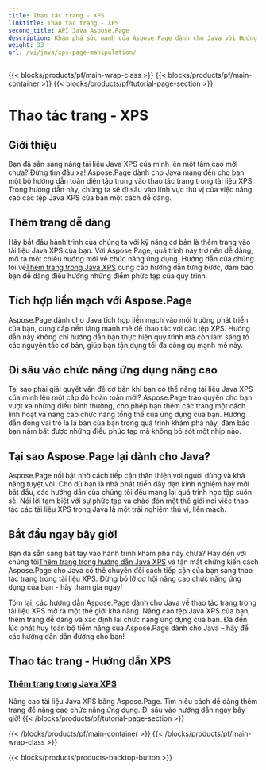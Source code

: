 ```yaml
---
title: Thao tác trang - XPS
linktitle: Thao tác trang - XPS
second_title: API Java Aspose.Page
description: Khám phá sức mạnh của Aspose.Page dành cho Java với Hướng dẫn của chúng tôi. Nâng cao tài liệu Java XPS của bạn bằng cách dễ dàng thêm các trang để nâng cao chức năng ứng dụng.
weight: 33
url: /vi/java/xps-page-manipulation/
---
```


{{< blocks/products/pf/main-wrap-class >}}
{{< blocks/products/pf/main-container >}}
{{< blocks/products/pf/tutorial-page-section >}}

# Thao tác trang - XPS


## Giới thiệu

Bạn đã sẵn sàng nâng tài liệu Java XPS của mình lên một tầm cao mới chưa? Đừng tìm đâu xa! Aspose.Page dành cho Java mang đến cho bạn một bộ hướng dẫn toàn diện tập trung vào thao tác trang trong tài liệu XPS. Trong hướng dẫn này, chúng ta sẽ đi sâu vào lĩnh vực thú vị của việc nâng cao các tệp Java XPS của bạn một cách dễ dàng.

## Thêm trang dễ dàng

 Hãy bắt đầu hành trình của chúng ta với kỹ năng cơ bản là thêm trang vào tài liệu Java XPS của bạn. Với Aspose.Page, quá trình này trở nên dễ dàng, mở ra một chiều hướng mới về chức năng ứng dụng. Hướng dẫn của chúng tôi về[Thêm trang trong Java XPS](./add-page/) cung cấp hướng dẫn từng bước, đảm bảo bạn dễ dàng điều hướng những điểm phức tạp của quy trình.

## Tích hợp liền mạch với Aspose.Page

Aspose.Page dành cho Java tích hợp liền mạch vào môi trường phát triển của bạn, cung cấp nền tảng mạnh mẽ để thao tác với các tệp XPS. Hướng dẫn này không chỉ hướng dẫn bạn thực hiện quy trình mà còn làm sáng tỏ các nguyên tắc cơ bản, giúp bạn tận dụng tối đa công cụ mạnh mẽ này.

## Đi sâu vào chức năng ứng dụng nâng cao

Tại sao phải giải quyết vấn đề cơ bản khi bạn có thể nâng tài liệu Java XPS của mình lên một cấp độ hoàn toàn mới? Aspose.Page trao quyền cho bạn vượt xa những điều bình thường, cho phép bạn thêm các trang một cách linh hoạt và nâng cao chức năng tổng thể của ứng dụng của bạn. Hướng dẫn đóng vai trò là la bàn của bạn trong quá trình khám phá này, đảm bảo bạn nắm bắt được những điều phức tạp mà không bỏ sót một nhịp nào.

## Tại sao Aspose.Page lại dành cho Java?

Aspose.Page nổi bật nhờ cách tiếp cận thân thiện với người dùng và khả năng tuyệt vời. Cho dù bạn là nhà phát triển dày dạn kinh nghiệm hay mới bắt đầu, các hướng dẫn của chúng tôi đều mang lại quá trình học tập suôn sẻ. Nói lời tạm biệt với sự phức tạp và chào đón một thế giới nơi việc thao tác các tài liệu XPS trong Java là một trải nghiệm thú vị, liền mạch.

## Bắt đầu ngay bây giờ!

 Bạn đã sẵn sàng bắt tay vào hành trình khám phá này chưa? Hãy đến với chúng tôi[Thêm trang trong hướng dẫn Java XPS](./add-page/) và tận mắt chứng kiến cách Aspose.Page cho Java có thể chuyển đổi cách tiếp cận của bạn sang thao tác trang trong tài liệu XPS. Đừng bỏ lỡ cơ hội nâng cao chức năng ứng dụng của bạn - hãy tham gia ngay!

Tóm lại, các hướng dẫn Aspose.Page dành cho Java về thao tác trang trong tài liệu XPS mở ra một thế giới khả năng. Nâng cao tệp Java XPS của bạn, thêm trang dễ dàng và xác định lại chức năng ứng dụng của bạn. Đã đến lúc phát huy toàn bộ tiềm năng của Aspose.Page dành cho Java – hãy để các hướng dẫn dẫn đường cho bạn!
## Thao tác trang - Hướng dẫn XPS
### [Thêm trang trong Java XPS](./add-page/)
Nâng cao tài liệu Java XPS bằng Aspose.Page. Tìm hiểu cách dễ dàng thêm trang để nâng cao chức năng ứng dụng. Đi sâu vào hướng dẫn ngay bây giờ!
{{< /blocks/products/pf/tutorial-page-section >}}

{{< /blocks/products/pf/main-container >}}
{{< /blocks/products/pf/main-wrap-class >}}

{{< blocks/products/products-backtop-button >}}
